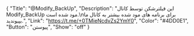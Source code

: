 {
"Title": "@Modify_BackUp",
"Description": "این فیلترشکن توسط کانال Modify_BackUp مود شده است.\nبرای برنامه های مود شده بیشتر به کانال ما بپیوندید.",
"Link": "https://t.me/+0TMieNcdvZs2YmY0",
"Color": "#4DD0E1",
"Button": "پیوستن",
"Show": "off"
}
